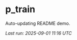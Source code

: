 # p_train

Auto-updating README demo.

<!--START_SECTION:status-->
_Last run: 2025-09-01 11:16 UTC_
<!--END_SECTION:status-->


























































































































































































































































































